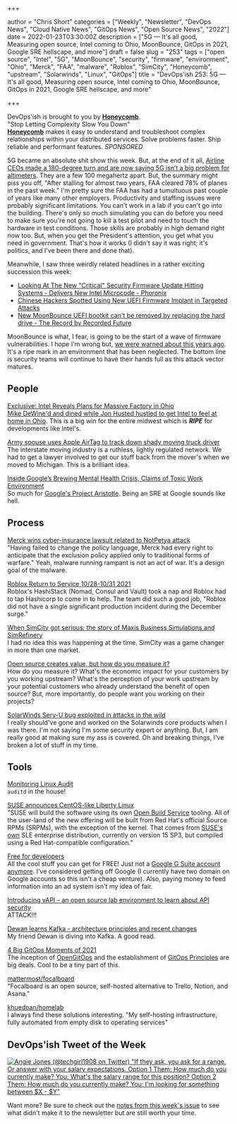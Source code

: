+++

author = "Chris Short"
categories = ["Weekly", "Newsletter", "DevOps News", "Cloud Native News", "GitOps News", "Open Source News", "2022"]
date = 2022-01-23T03:30:00Z
description = ["5G — It's all good, Measuring open source, Intel coming to Ohio, MoonBounce, GitOps in 2021, Google SRE hellscape, and more"]
draft = false
slug = "253"
tags = ["open source", "Intel", "5G", "MoonBounce", "security", "firmware", "environment", "Ohio", "Merck", "FAA", "malware", "Roblox", "SimCity", "Honeycomb", "upstream", "Solarwinds", "Linux", "GitOps"]
title = "DevOps'ish 253: 5G — It's all good, Measuring open source, Intel coming to Ohio, MoonBounce, GitOps in 2021, Google SRE hellscape, and more"

+++

DevOps'ish is brought to you by [**Honeycomb**](https://ui.honeycomb.io/signup?&utm_source=devopsish&utm_medium=newsletter&utm_campaign=ad&utm_content=product-signup).  
"Stop Letting Complexity Slow You Down"  
[**Honeycomb**](https://ui.honeycomb.io/signup?&utm_source=devopsish&utm_medium=newsletter&utm_campaign=ad&utm_content=product-signup) makes it easy to understand and troubleshoot complex relationships within your distributed services. Solve problems faster. Ship reliable and performant features. *SPONSORED*

5G became an absolute shit show this week. But, at the end of it all, [Airline CEOs made a 180-degree turn and are now saying 5G isn’t a big problem for altimeters](https://arstechnica.com/tech-policy/2022/01/airline-ceos-make-u-turn-now-say-5g-isnt-a-big-problem-for-altimeters/). They are a few 100 megahertz apart. But, the summary might piss you off, "After stalling for almost two years, FAA cleared 78% of planes in the past week." I'm pretty sure the FAA has had a tumultuous past couple of years like many other employers. Productivity and staffing issues were probably significant limitations. You can't work in a lab if you can't go into the building. There's only so much simulating you can do before you need to make sure you're not going to kill a test pilot and need to touch the hardware in test conditions. Those skills are probably in high demand right now too. But, when you get the President's attention, you get what you need in government. That's how it works (I didn't say it was right; it's politics, and I've been there and done that).

Meanwhile, I saw three weirdly related headlines in a rather exciting succession this week:

* [Looking At The New "Critical" Security Firmware Update Hitting Systems - Delivers New Intel Microcode - Phoronix](https://www.phoronix.com/scan.php?page=article&item=jan-2022-firmware)
* [Chinese Hackers Spotted Using New UEFI Firmware Implant in Targeted Attacks](https://thehackernews.com/2022/01/chinese-hackers-spotted-using-new-uefi.html)
* [New MoonBounce UEFI bootkit can't be removed by replacing the hard drive - The Record by Recorded Future](https://therecord.media/new-moonbounce-uefi-bootkit-cant-be-removed-by-replacing-the-hard-drive/)

MoonBounce is what, I fear, is going to be the start of a wave of firmware vulnerabilities. I hope I'm wrong but, [we were warned about this years ago](https://youtu.be/oHK0lhBbJ3g). It's a ripe mark in an environment that has been neglected. The bottom line is security teams will continue to have their hands full as this attack vector matures.

## People

[Exclusive: Intel Reveals Plans for Massive Factory in Ohio](https://time.com/6140476/intel-building-factory-ohio/)  
[Mike DeWine'd and dined while Jon Husted hustled to get Intel to feel at home in Ohio](https://www.dispatch.com/in-depth/business/2022/01/21/how-mike-dewine-jon-husted-got-intel-come-ohio/9183683002/). This is a big win for the entire midwest which is ***RIPE*** for developments like Intel's.

[Army spouse uses Apple AirTag to track down shady moving truck driver](https://taskandpurpose.com/news/army-airtag-moving-company/)  
The interstate moving industry is a ruthless, lightly regulated network. We had to get a lawyer involved to get our stuff back from the mover's when we moved to Michigan. This is a brilliant idea.

[Inside Google’s Brewing Mental Health Crisis, Claims of Toxic Work Environment](https://www.bloomberg.com/news/features/2022-01-20/inside-google-s-brewing-mental-health-crisis-claims-of-toxic-work-environment)  
So much for [Google's Project Aristotle](https://rework.withgoogle.com/print/guides/5721312655835136/). Being an SRE at Google sounds like hell.

## Process

[Merck wins cyber-insurance lawsuit related to NotPetya attack](https://therecord.media/merck-wins-cyber-insurance-lawsuit-related-to-notpetya-attack/)  
"Having failed to change the policy language, Merck had every right to anticipate that the exclusion policy applied only to traditional forms of warfare." Yeah, malware running rampant is not an act of war. It's a design goal of the malware.

[Roblox Return to Service 10/28-10/31 2021](https://blog.roblox.com/2022/01/roblox-return-to-service-10-28-10-31-2021/)  
Roblox's HashiStack (Nomad, Consul and Vault) took a nap and Roblox had to tap Hashicorp to come in to help. The team did such a good job, "Roblox did not have a single significant production incident during the December surge."

[When SimCity got serious: the story of Maxis Business Simulations and SimRefinery](https://obscuritory.com/sim/when-simcity-got-serious/)  
I had no idea this was happening at the time. SimCity was a game changer in more than one market.

[Open source creates value, but how do you measure it?](https://github.blog/2022-01-20-open-source-creates-value-but-how-do-you-measure-it/)  
How do you measure it? What's the economic impact for your customers by you working upstream? What's the perception of your work upstream by your potential customers who already understand the benefit of open source? But, more importantly, do people want you working on their projects?

[SolarWinds Serv-U bug exploited in attacks in the wild](https://securityaffairs.co/wordpress/126933/security/solarwinds-serv-u-flaw.html)  
I really should've gone and worked on the Solarwinds core products when I was there. I'm not saying I'm some security expert or anything. But, I am really good at making sure my ass is covered. Oh and breaking things, I've broken a lot of stuff in my time.

## Tools

[Monitoring Linux Audit](https://engineering.teacherspayteachers.com/2022/01/17/monitoring-linux-audit.html)  
`auditd` in the house!

[SUSE announces CentOS-like Liberty Linux](https://www.theregister.com/2022/01/20/suse_liberty_linux/)  
"SUSE will build the software using its own [Open Build Service](https://openbuildservice.org/) tooling. All of the user-land of the new offering will be built from Red Hat's official Source RPMs (SRPMs), with the exception of the kernel. That comes from [SUSE's own](https://www.theregister.com/2018/06/25/suse_linux_enterprise_15/) SLE enterprise distribution, currently on version 15 SP3, but compiled using a Red Hat-compatible configuration."

[Free for developers](https://free-for.dev/)  
All the cool stuff you can get for FREE! Just not a [Google G Suite account anymore](https://thenextweb.com/news/google-gsuite-free-alternatives-analysis). I've considered getting off Google (I currently have two domain on Google accounts so this isn't a cheap venture). Also, paying money to feed information into an ad system isn't my idea of fair.

[Introducing vAPI – an open source lab environment to learn about API security](https://portswigger.net/daily-swig/introducing-vapi-an-open-source-lab-environment-to-learn-about-api-security)  
ATTACK!!!

[Dewan learns Kafka - architecture principles and recent changes](https://dewanahmed.com/dewan-learns-kafka-architecture-principles)  
My friend Dewan is diving into Kafka. A good read.

[4 Big GitOps Moments of 2021](https://www.weave.works/blog/2021-gitops-moments)  
The inception of [OpenGitOps](https://opengitops.dev/) and the establishment of [GitOps Principles](https://opengitops.dev/#principles) are big deals. Cool to be a tiny part of this.

[mattermost/focalboard](https://github.com/mattermost/focalboard)  
"Focalboard is an open source, self-hosted alternative to Trello, Notion, and Asana."

[khuedoan/homelab](https://github.com/khuedoan/homelab)  
I always find these solutions interesting. "My self-hosting infrastructure, fully automated from empty disk to operating services"

## DevOps'ish Tweet of the Week

[![Angie Jones (@techgirl1908 on Twitter) "If they ask, you ask for a range. Or answer with your salary expectations. *Option 1* Them: How much do you currently make? You: What's the salary range for this position? *Option 2* Them: How much do you currently make? You: I'm looking for something between $X - $Y"](https://shortcdn.com/file/devopsish/253-devopsish-tweet-of-the-week.webp)](https://twitter.com/techgirl1908/status/1483668538372075530)

Want more? Be sure to check out the [notes from this week's issue](https://devopsish.com/253/notes/) to see what didn't make it to the newsletter but are still worth your time.
